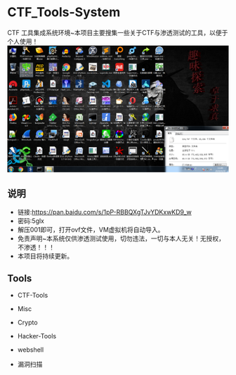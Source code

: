 # CTF_Tools-System
CTF 工具集成系统环境~本项目主要搜集一些关于CTF与渗透测试的工具，以便于个人使用！
 ![image](https://github.com/Harveysn0w/CTF_Tools-System/blob/master/CTF-Tools1.PNG)
## 说明
- 链接:https://pan.baidu.com/s/1pP-RBBQXgTJvYDKxwKD9_w  
- 密码:5glx
- 解压001即可，打开ovf文件，VM虚拟机将自动导入。
- 免责声明~本系统仅供渗透测试使用，切勿违法，一切与本人无关！无授权，不渗透！！！
- 本项目将持续更新。
## Tools
- CTF-Tools



- Misc
- Crypto
- Hacker-Tools



-   webshell
-   漏洞扫描
